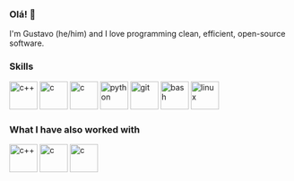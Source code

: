 ### Olá! 👋

I'm Gustavo (he/him) and I love programming clean, efficient, open-source software.

### Skills
<p align="left">
    <img src="https://github.com/gustavobat/devicon/blob/master/icons/cplusplus/cplusplus-plain.svg" alt="c++" width="50">
    <img src="https://github.com/gustavobat/devicon/blob/master/icons/c/c-plain.svg" alt="c" width="50">
    <img src="https://github.com/gustavobat/devicon/blob/develop/icons/cmake/cmake-original.svg" alt="c" width="50">
    <img src="https://github.com/gustavobat/devicon/blob/master/icons/python/python-plain.svg" alt="python" width="50">
    <img src="https://github.com/gustavobat/devicon/blob/master/icons/git/git-plain.svg" alt="git" width="50">
    <img src="https://github.com/gustavobat/devicon/blob/master/icons/bash/bash-original.svg" alt="bash" width="50">
    <img src="https://github.com/gustavobat/devicon/blob/master/icons/linux/linux-plain.svg" alt="linux" width="50">
</p>

### What I have also worked with
<p align="left">
    <img src="https://github.com/gustavobat/devicon/blob/master/icons/react/react-original.svg" alt="c++" width="50">
    <img src="https://github.com/gustavobat/devicon/blob/master/icons/qt/qt-original.svg" alt="c" width="50">
    <img src="https://github.com/gustavobat/devicon/blob/develop/icons/csharp/csharp-plain.svg" alt="c" width="50">
</p>
